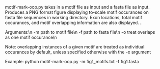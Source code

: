 
motif-mark-oop.py takes in a motif file as input and a fasta file as input.
Produces a PNG format figure displaying to-scale motif occurances on fasta file sequences in working directory.
Exon locations, total motif occurances, and motif overlapping information are also displayed. . 

Arguments:\n
	-m path to motif file\n
	-f path to fasta file\n
	-o treat overlaps as one motif occurance\n

Note: overlapping instances of a given motif are treated as individual occurances by default, unless specified otherwise with the -o argument 


Example:
python motif-mark-oop.py -m fig1_motifs.txt -f fig1.fasta
